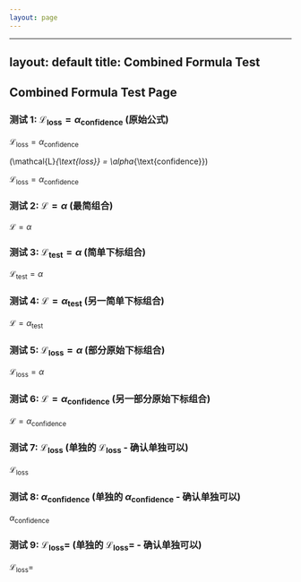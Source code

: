 ```yaml
---
layout: page
---
```


---
layout: default
title: Combined Formula Test
---

## Combined Formula Test Page

### 测试 1:  $\mathcal{L}_{\text{loss}} = \alpha_{\text{confidence}}$  (原始公式)

$\mathcal{L}_{\text{loss}} = \alpha_{\text{confidence}}$

\(\mathcal{L}_{\text{loss}} = \alpha_{\text{confidence}}\)

$\mathrm{\mathcal{L}_{\text{loss}}} = \alpha_{\text{confidence}}$ 

### 测试 2:  $\mathcal{L} = \alpha$  (最简组合)

$\mathcal{L} = \alpha$

### 测试 3:  $\mathcal{L}_{\text{test}} = \alpha$  (简单下标组合)

$\mathcal{L}_{\text{test}} = \alpha$

### 测试 4:  $\mathcal{L} = \alpha_{\text{test}}$  (另一简单下标组合)

$\mathcal{L} = \alpha_{\text{test}}$

### 测试 5:  $\mathcal{L}_{\text{loss}} = \alpha$  (部分原始下标组合)

$\mathcal{L}_{\text{loss}} = \alpha$

### 测试 6:  $\mathcal{L} = \alpha_{\text{confidence}}$  (另一部分原始下标组合)

$\mathcal{L} = \alpha_{\text{confidence}}$

### 测试 7:  $\mathcal{L}_{\text{loss}}$ (单独的 $\mathcal{L}_{\text{loss}}$ - 确认单独可以)

$\mathcal{L}_{\text{loss}}$

### 测试 8:  $\alpha_{\text{confidence}}$ (单独的 $\alpha_{\text{confidence}}$ - 确认单独可以)

$\alpha_{\text{confidence}}$

### 测试 9:  $\mathcal{L}_{\text{loss}} =$ (单独的 $\mathcal{L}_{\text{loss}} =$ - 确认单独可以)

$\mathcal{L}_{\text{loss}} =$